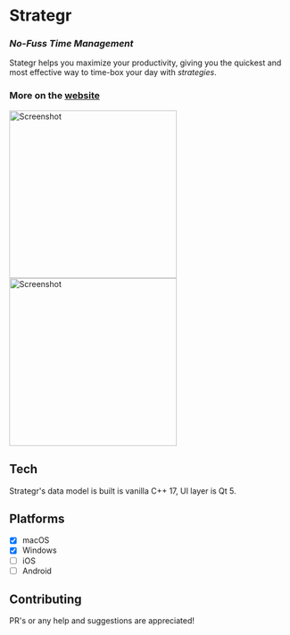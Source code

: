 # Strategr
### *No-Fuss Time Management*

Stategr helps you maximize your productivity, giving you the quickest and most effective way to time-box your day with *strategies*.

### More on the [website](https://khrykin.github.io/strategr/)

<img src="https://khrykin.github.io/strategr/resources/mac_main_original.png" alt="Screenshot" width="300">  <img src="https://khrykin.github.io/strategr/resources/mac_black_main.png" alt="Screenshot" width="300">



## Tech
Strategr's data model is built is vanilla C++ 17, UI layer is Qt 5.

## Platforms
- [x] macOS
- [x] Windows
- [ ] iOS
- [ ] Android

## Contributing
PR's or any help and suggestions are appreciated!
